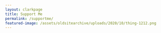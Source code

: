 ```yaml
---
layout: clarkpage
title: Support Me
permalink: /supportme/
featured-image: /assets/oldsitearchive/uploads/2020/10/thing-1212.png
---
```

